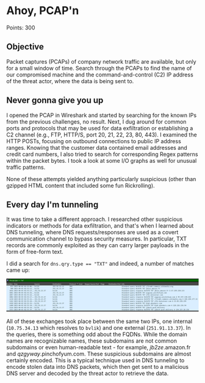 # Ahoy, PCAP'n

Points: 300

## Objective

Packet captures (PCAPs) of company network traffic are available, but only for a small window of time. Search through the PCAPs to find the name of our compromised machine and the command-and-control (C2) IP address of the threat actor, where the data is being sent to.

## Never gonna give you up

I opened the PCAP in Wireshark and started by searching for the known IPs from the previous challenges, no result. Next, I dug around for common ports and protocols that may be used for data exfiltration or establishing a C2 channel (e.g., FTP, HTTP/S, port 20, 21, 22, 23, 80, 443). I examined the HTTP POSTs, focusing on outbound connections to public IP address ranges. Knowing that the customer data contained email addresses and credit card numbers, I also tried to search for corresponding Regex patterns within the packet bytes. I took a look at some I/O graphs as well for unusual traffic patterns.

None of these attempts yielded anything particularly suspicious (other than gzipped HTML content that included some fun Rickrolling).

## Every day I'm tunneling

It was time to take a different approach. I researched other suspicious indicators or methods for data exfiltration, and that's when I learned about DNS tunneling, where DNS requests/responses are used as a covert communication channel to bypass security measures. In particular, TXT records are commonly exploited as they can carry larger payloads in the form of free-form text.

I did a search for `dns.qry.type == "TXT"` and indeed, a number of matches came up:

![dns_txt](dns_txt.png)

All of these exchanges took place between the same two IPs, one internal (`10.75.34.13` which resolves to `bvlik`) and one external (`251.91.13.37`). In the queries, there is something odd about the FQDNs. While the domain names are recognizable names, these subdomains are not common subdomains or even human-readable text - for example, *jb2ze*.amazon.fr and *qzgyway*.pinchofyum.com. These suspicious subdomains are almost certainly encoded. This is a typical technique used in DNS tunneling to encode stolen data into DNS packets, which then get sent to a malicious DNS server and decoded by the threat actor to retrieve the data.
